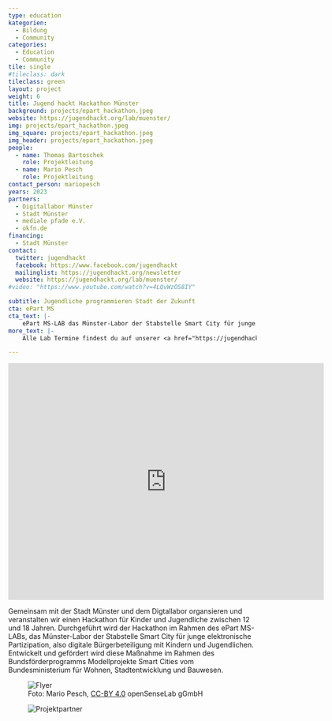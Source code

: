 ```yaml
---
type: education
kategorien:
  - Bildung
  - Community
categories:
  - Education
  - Community
tile: single
#tileclass: dark
tileclass: green
layout: project
weight: 6
title: Jugend hackt Hackathon Münster
background: projects/epart_hackathon.jpeg
website: https://jugendhackt.org/lab/muenster/
img: projects/epart_hackathon.jpeg
img_square: projects/epart_hackathon.jpeg
img_header: projects/epart_hackathon.jpeg
people:
  - name: Thomas Bartoschek
    role: Projektleitung
  - name: Mario Pesch
    role: Projektleitung
contact_person: mariopesch
years: 2023
partners:
  - Digitallabor Münster
  - Stadt Münster
  - mediale pfade e.V.
  - okfn.de
financing:
  - Stadt Münster
contact:
  twitter: jugendhackt
  facebook: https://www.facebook.com/jugendhackt
  mailinglist: https://jugendhackt.org/newsletter
  website: https://jugendhackt.org/lab/muenster/
#video: "https://www.youtube.com/watch?v=4LQvWzOS8IY"

subtitle: Jugendliche programmieren Stadt der Zukunft
cta: ePart MS
cta_text: |-
    ePart MS-LAB das Münster-Labor der Stabstelle Smart City für junge elektronische Partizipation, also digitale Bürgerbeteiligung mit Kindern und Jugendlichen. Entwickelt und gefördert wird diese Maßnahme im Rahmen des Bundsförderprogramms Modellprojekte Smart Cities vom Bundesministerium für Wohnen, Stadtentwicklung und Bauwesen. Mehr Information zum Projekt findest du auf der <a href="https://smartcity.ms/epart-ms-lab/">Projektseite</a>.
more_text: |-
    Alle Lab Termine findest du auf unserer <a href="https://jugendhackt.org/lab/muenster">Jugend hackt Lab Münster Website</a> .

---
```


<iframe width="640" height="480" src="https://www.youtube-nocookie.com/embed/-DQYlCgqkWY" title="YouTube video player" frameborder="0" allow="accelerometer; autoplay; clipboard-write; encrypted-media; gyroscope; picture-in-picture; web-share" allowfullscreen></iframe>

Gemeinsam mit der Stadt Münster und dem Digtallabor organsieren und veranstalten wir einen Hackathon für Kinder und Jugendliche zwischen 12 und 18 Jahren. Durchgeführt wird der Hackathon im Rahmen des ePart MS-LABs, das Münster-Labor der Stabstelle Smart City für junge elektronische Partizipation, also digitale Bürgerbeteiligung mit Kindern und Jugendlichen. Entwickelt und gefördert wird diese Maßnahme im Rahmen des Bundsförderprogramms Modellprojekte Smart Cities vom Bundesministerium für Wohnen, Stadtentwicklung und Bauwesen.

<div class="one-img">
    <figure class="license">
        <img alt="Flyer" src="/files/projects/jugendhackt/JH-A6-Flyer-Muenster.jpeg">
        <figcaption>Foto: Mario Pesch, <a href="https://creativecommons.org/licenses/by/4.0/">CC-BY 4.0</a> openSenseLab gGmbH</figcaption>
    </figure>
</div>


<div class="one-img">
    <figure class="license">
        <img alt="Projektpartner" src="/files/projects/jugendhackt/projektpartner_hackathon.jpg">
    </figure>
</div>
